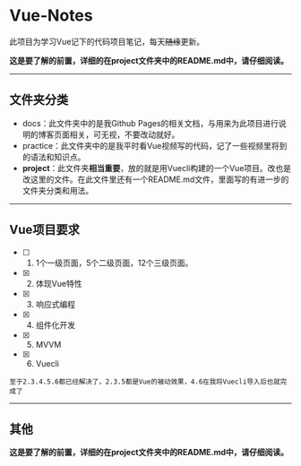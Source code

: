 # Vue-Notes
此项目为学习Vue记下的代码项目笔记，每天~~随缘~~更新。

**这是要了解的前置，详细的在project文件夹中的README.md中，请仔细阅读。**

* * *

## 文件夹分类

*   docs：此文件夹中的是我Github Pages的相关文档，与用来为此项目进行说明的博客页面相关，可无视，不要改动就好。
*   practice：此文件夹中的是我平时看Vue视频写的代码，记了一些视频里将到的语法和知识点。
*   **project**：此文件夹**相当重要**，放的就是用Vuecli构建的一个Vue项目。改也是改这里的文件。在此文件里还有一个README.md文件，里面写的有进一步的文件夹分类和用法。

* * *

## Vue项目要求

- [ ] 1.  1个一级页面，5个二级页面，12个三级页面。
- [x] 2.  体现Vue特性
- [x] 3.  响应式编程
- [x] 4.  组件化开发
- [x] 5.  MVVM
- [x] 6.  Vuecli

```至于2.3.4.5.6都已经解决了，2.3.5都是Vue的被动效果，4.6在我将Vuecli导入后也就完成了```

* * *

## 其他

**这是要了解的前置，详细的在project文件夹中的README.md中，请仔细阅读。**
